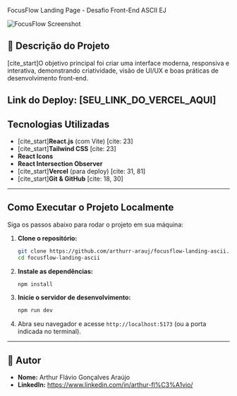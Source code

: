 FocusFlow Landing Page - Desafio Front-End ASCII EJ

![FocusFlow Screenshot](URL_DA_SUA_IMAGEM_AQUI) 
## 📝 Descrição do Projeto


[cite_start]O objetivo principal foi criar uma interface moderna, responsiva e interativa, demonstrando criatividade, visão de UI/UX e boas práticas de desenvolvimento front-end.

**Link do Deploy:** [SEU_LINK_DO_VERCEL_AQUI] 
---

## Tecnologias Utilizadas

* [cite_start]**React.js** (com Vite) [cite: 23]
* [cite_start]**Tailwind CSS** [cite: 23]
* **React Icons**
* **React Intersection Observer** 
* [cite_start]**Vercel** (para deploy) [cite: 31, 81]
* [cite_start]**Git & GitHub**  [cite: 18, 30]

---

## Como Executar o Projeto Localmente

Siga os passos abaixo para rodar o projeto em sua máquina:

1.  **Clone o repositório:**
    ```bash
    git clone https://github.com/arthurr-arauj/focusflow-landing-ascii.git
    cd focusflow-landing-ascii 
    ```
2.  **Instale as dependências:**
    ```bash
    npm install
    ```
3.  **Inicie o servidor de desenvolvimento:**
    ```bash
    npm run dev
    ```
4.  Abra seu navegador e acesse `http://localhost:5173` (ou a porta indicada no terminal).

---

## 👤 Autor

* **Nome:** Arthur Flávio Gonçalves Araújo
* **LinkedIn:** https://www.linkedin.com/in/arthur-fl%C3%A1vio/
